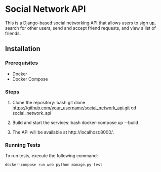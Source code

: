 # Social Network API

This is a Django-based social networking API that allows users to sign up, search for other users, send and accept friend requests, and view a list of friends.

## Installation

### Prerequisites
- Docker
- Docker Compose

### Steps

1. Clone the repository:
    bash
    git clone https://github.com/your_username/social_network_api.git
    cd social_network_api
    

2. Build and start the services:
    bash
    docker-compose up --build
    

3. The API will be available at http://localhost:8000/.

### Running Tests

To run tests, execute the following command:

```bash
docker-compose run web python manage.py test